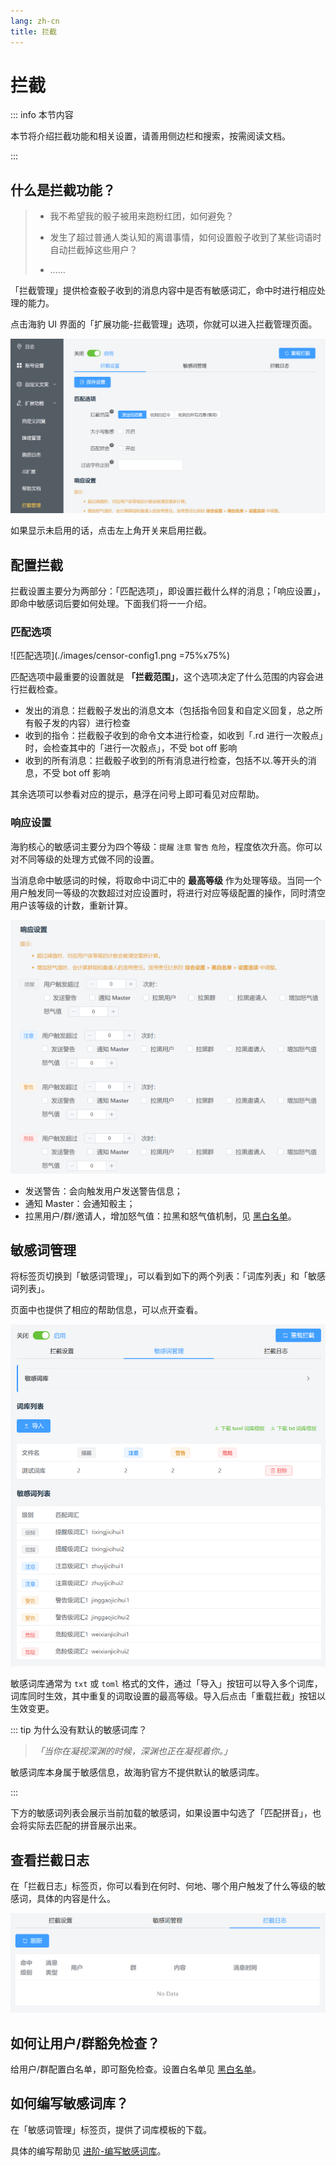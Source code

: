 ```yaml
---
lang: zh-cn
title: 拦截
---
```


# 拦截

::: info 本节内容

本节将介绍拦截功能和相关设置，请善用侧边栏和搜索，按需阅读文档。

:::

## 什么是拦截功能？

> - 我不希望我的骰子被用来跑粉红团，如何避免？
>
> - 发生了超过普通人类认知的离谱事情，如何设置骰子收到了某些词语时自动拦截掉这些用户？
>
> - ……

「拦截管理」提供检查骰子收到的消息内容中是否有敏感词汇，命中时进行相应处理的能力。

点击海豹 UI 界面的「扩展功能-拦截管理」选项，你就可以进入拦截管理页面。

![拦截管理](./images/censor-ui.png)

如果显示未启用的话，点击左上角开关来启用拦截。

## 配置拦截

拦截设置主要分为两部分：「匹配选项」，即设置拦截什么样的消息；「响应设置」，即命中敏感词后要如何处理。下面我们将一一介绍。

### 匹配选项

![匹配选项](./images/censor-config1.png =75%x75%)

匹配选项中最重要的设置就是 **「拦截范围」**，这个选项决定了什么范围的内容会进行拦截检查。

- 发出的消息：拦截骰子发出的消息文本（包括指令回复和自定义回复，总之所有骰子发的内容）进行检查
- 收到的指令：拦截骰子收到的命令文本进行检查，如收到「.rd 进行一次骰点」时，会检查其中的「进行一次骰点」，不受 bot off 影响
- 收到的所有消息：拦截骰子收到的所有消息进行检查，包括不以.等开头的消息，不受 bot off 影响

其余选项可以参看对应的提示，悬浮在问号上即可看见对应帮助。

### 响应设置

海豹核心的敏感词主要分为四个等级：`提醒` `注意` `警告` `危险`，程度依次升高。你可以对不同等级的处理方式做不同的设置。

当消息命中敏感词的时候，将取命中词汇中的 **最高等级** 作为处理等级。当同一个用户触发同一等级的次数超过对应设置时，将进行对应等级配置的操作，同时清空用户该等级的计数，重新计算。

![匹配设置](./images/censor-config2.png)

- 发送警告：会向触发用户发送警告信息；
- 通知 Master：会通知骰主；
- 拉黑用户/群/邀请人，增加怒气值：拉黑和怒气值机制，见 [黑白名单](./ban.md)。

## 敏感词管理

将标签页切换到「敏感词管理」，可以看到如下的两个列表：「词库列表」和「敏感词列表」。

页面中也提供了相应的帮助信息，可以点开查看。

![敏感词管理](./images/censor-words.png)

敏感词库通常为 `txt` 或 `toml` 格式的文件，通过「导入」按钮可以导入多个词库，词库同时生效，其中重复的词取设置的最高等级。导入后点击「重载拦截」按钮以生效变更。

::: tip 为什么没有默认的敏感词库？

> *「当你在凝视深渊的时候，深渊也正在凝视着你。」*

敏感词库本身属于敏感信息，故海豹官方不提供默认的敏感词库。

:::

下方的敏感词列表会展示当前加载的敏感词，如果设置中勾选了「匹配拼音」，也会将实际去匹配的拼音展示出来。

## 查看拦截日志

在「拦截日志」标签页，你可以看到在何时、何地、哪个用户触发了什么等级的敏感词，具体的内容是什么。

![拦截日志](./images/censor-log.png)

## 如何让用户/群豁免检查？

给用户/群配置白名单，即可豁免检查。设置白名单见 [黑白名单](./ban.md)。

## 如何编写敏感词库？

在「敏感词管理」标签页，提供了词库模板的下载。

具体的编写帮助见 [进阶-编写敏感词库](../advanced/edit_sensitive_words.md)。